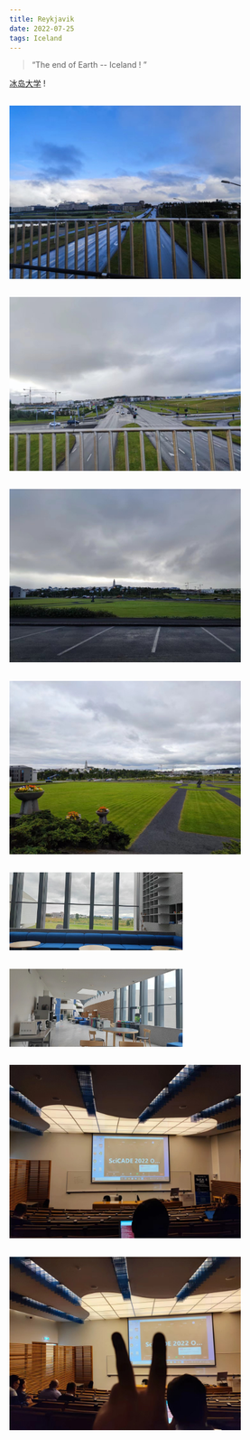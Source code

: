 ```yaml
---
title: Reykjavik
date: 2022-07-25
tags: Iceland
---
```



> “The end of Earth -- Iceland ! ”

[冰岛大学](https://zh.wikipedia.org/zh-sg/%E5%86%B0%E5%B2%9B%E5%A4%A7%E5%AD%A6) !

## 

<img src="20220725/20220725-1.jpg" alt="住宿到冰岛大学的路上" style="zoom:40%;" />



##

<img src="20220725/20220725-2.jpg" alt="住宿到冰岛大学的路上" style="zoom:40%;" />



##

<img src="20220725/20220725-3.jpg" alt="University of Iceland 冰岛大学" style="zoom:40%;" />



##

<img src="20220725/20220725-4.jpg" alt="University of Iceland 冰岛大学" style="zoom:40%;" />



##

<img src="20220725/20220725-7.jpg" alt="University of Iceland 冰岛大学" style="zoom:30%;" />



##

<img src="20220725/20220725-8.jpg" alt="University of Iceland 冰岛大学" style="zoom:30%;" />



##

<img src="20220725/20220725-5.jpg" alt="会议大厅" style="zoom:40%;" />



##

<img src="20220725/20220725-6.jpg" alt="会议大厅" style="zoom:40%;" />









